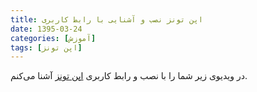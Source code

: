 ```yaml
---
title: اپن تونز نصب و آشنایی با رابط کاربری
date: 1395-03-24
categories: [آموزش]
tags: [اپن تونز]
---
```


در ویدیوی زیر شما را با نصب و رابط کاربری [اپن تونز][1] آشنا می‌کنم.

<div id="15046273487515774"><script type="text/JavaScript" src="https://www.aparat.com/embed/VwQOH?data[rnddiv]=15046273487515774&data[responsive]=yes"></script></div>

[1]: http://opentoonz.github.io/e
